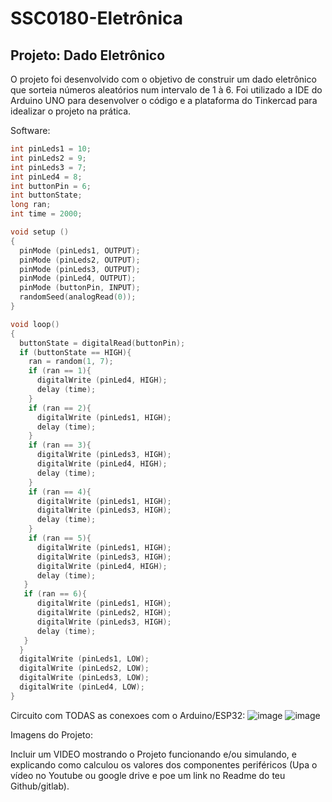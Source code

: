 # SSC0180-Eletrônica
## Projeto: Dado Eletrônico
O projeto foi desenvolvido com o objetivo de construir um dado eletrônico que sorteia números aleatórios num intervalo de 1 à 6. Foi utilizado a IDE do Arduino UNO para desenvolver o código e a plataforma do Tinkercad para idealizar o projeto na prática.

Software:
```cpp
int pinLeds1 = 10;
int pinLeds2 = 9;
int pinLeds3 = 7;
int pinLed4 = 8;
int buttonPin = 6;
int buttonState;
long ran;
int time = 2000;

void setup ()
{
  pinMode (pinLeds1, OUTPUT);
  pinMode (pinLeds2, OUTPUT);
  pinMode (pinLeds3, OUTPUT);
  pinMode (pinLed4, OUTPUT);
  pinMode (buttonPin, INPUT);
  randomSeed(analogRead(0));
}

void loop()
{
  buttonState = digitalRead(buttonPin);
  if (buttonState == HIGH){
    ran = random(1, 7);
    if (ran == 1){
      digitalWrite (pinLed4, HIGH);
      delay (time);
    }
    if (ran == 2){
      digitalWrite (pinLeds1, HIGH);
      delay (time);
    }
    if (ran == 3){
      digitalWrite (pinLeds3, HIGH);
      digitalWrite (pinLed4, HIGH);
      delay (time);
    }
    if (ran == 4){
      digitalWrite (pinLeds1, HIGH);
      digitalWrite (pinLeds3, HIGH);
      delay (time);
    }
    if (ran == 5){
      digitalWrite (pinLeds1, HIGH);
      digitalWrite (pinLeds3, HIGH);
      digitalWrite (pinLed4, HIGH);
      delay (time);
   }
   if (ran == 6){
      digitalWrite (pinLeds1, HIGH);
      digitalWrite (pinLeds2, HIGH);
      digitalWrite (pinLeds3, HIGH);
      delay (time);
   }
  }
  digitalWrite (pinLeds1, LOW);
  digitalWrite (pinLeds2, LOW);
  digitalWrite (pinLeds3, LOW);
  digitalWrite (pinLed4, LOW);
}

```
Circuito com TODAS as conexoes com o Arduino/ESP32:
![image](https://github.com/coqzieiro/SSC0180-Eletronica/assets/129008295/def71c95-d318-4088-9e58-1edb742e9f23)
![image](https://github.com/coqzieiro/SSC0180-Eletronica/assets/129008295/93d661a2-f6e3-49b7-a4a9-2945497139c6)


Imagens do Projeto:

Incluir um VIDEO mostrando o Projeto funcionando e/ou simulando, e explicando como calculou os valores dos componentes periféricos (Upa o vídeo no Youtube ou google drive e poe um link no Readme do teu Github/gitlab).
